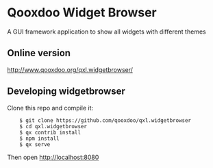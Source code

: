 # Qooxdoo Widget Browser

A GUI framework application to show all widgets with different themes

## Online version

http://www.qooxdoo.org/qxl.widgetbrowser/

## Developing widgetbrowser
Clone this repo and compile it:

```
    $ git clone https://github.com/qooxdoo/qxl.widgetbrowser
    $ cd qxl.widgetbrowser
    $ qx contrib install
    $ npm install
    $ qx serve
```
Then open [http://localhost:8080](http://localhost:8080)


